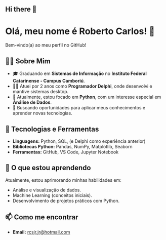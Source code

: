 ## Hi there 👋

# Olá, meu nome é Roberto Carlos! 👋

Bem-vindo(a) ao meu perfil no GitHub!

## 👨‍💻 Sobre Mim

- 🎓 Graduando em **Sistemas de Informação** no **Instituto Federal Catarinense - Campus Camboriú**.
- 👨‍💼 Atuei por 2 anos como **Programador Delphi**, onde desenvolvi e mantive sistemas desktop.
- 🐍 Atualmente, estou focado em **Python**, com um interesse especial em **Análise de Dados**.
- 🚀 Buscando oportunidades para aplicar meus conhecimentos e aprender novas tecnologias.

## 🔧 Tecnologias e Ferramentas

- **Linguagens:** Python, SQL, (e Delphi como experiência anterior)
- **Bibliotecas Python:** Pandas, NumPy, Matplotlib, Seaborn
- **Ferramentas:** GitHub, VS Code, Jupyter Notebook

## 🌱 O que estou aprendendo

Atualmente, estou aprimorando minhas habilidades em:

- Análise e visualização de dados.
- Machine Learning (conceitos iniciais).
- Desenvolvimento de projetos práticos com Python.

## 📫 Como me encontrar

- **Email:** rcsjr.jr@hotmail.com
